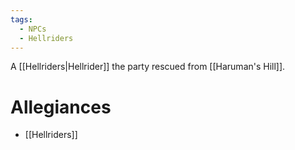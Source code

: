 ```yaml
---
tags:
  - NPCs
  - Hellriders
---
```

A [[Hellriders|Hellrider]] the party rescued from [[Haruman's Hill]].
# Allegiances
- [[Hellriders]]